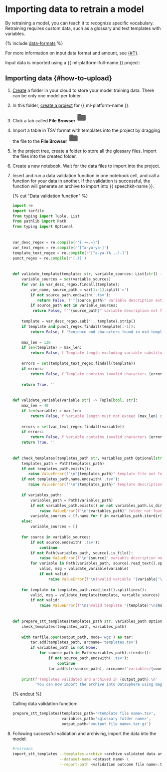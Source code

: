 # Importing data to retrain a model

By retraining a model, you can teach it to recognize specific vocabulary. Retraining requires custom data, such as a glossary and text templates with variables. 

{% include [data-formats](../../_includes/speechkit/training-data-format.md) %}

For more information on input data format and amount, see [{#T}](additional-training.md#data).

Input data is imported using a {{ ml-platform-full-name }} project:

## Importing data {#how-to-upload}

1. [Create](../../resource-manager/operations/folder/create.md) a folder in your cloud to store your model training data. There can be only one model per folder.  
   
1. In this folder, [create a project](../../datasphere-old/operations/projects/create.md) for {{ ml-platform-name }}.
   
1. Click a tab called **File Browser** ![File Browser](../../_assets/datasphere/jupyterlab/folder.svg).

1. Import a table in TSV format with templates into the project by dragging the file to the **File Browser** ![File Browser](../../_assets/datasphere/jupyterlab/folder.svg).

1. In the project tree, create a folder to store all the glossary files. Import the files into the created folder.

1. Create a new notebook. Wait for the data files to import into the project.

1. Insert and run a data validation function in one notebook cell, and call a function for your data in another. If the validation is successful, the function will generate an archive to import into {{ speechkit-name }}.

   {% cut "Data validation function" %}

   ```python
   import re
   import tarfile
   from typing import Tuple, List
   from pathlib import Path
   from typing import Optional
   
   
   var_desc_regex = re.compile(r'{.+=.+}')
   var_text_regex = re.compile(r'[^a-ya-ya-]')
   template_text_regex = re.compile(r'[^a-ya-YA ,.!-]')
   punct_regex = re.compile(r'[.!]')
   
   
   def validate_template(template: str, variable_sources: List[str]) -> Tuple[bool, str]:
       variable_sources = set(variable_sources)
       for var in var_desc_regex.findall(template):
           var_name, source_path = var[1:-1].split('=')
           if not source_path.endswith('.tsv'):
              return False, f'"{source_path}" variable description extension not TSV'
           if source_path not in variable_sources:
            return False, f'"{source_path}" variable description not found'
       
       template = var_desc_regex.sub('', template).strip()    
       if template and punct_regex.findall(template[:-1]):
           return False, f 'Sentence end characters found in mid-template'
       
       max_len = 120
       if len(template) > max_len:
           return False, f'Template length excluding variable substitutions should not exceed {max_len} characters'
   
       errors = set(template_text_regex.findall(template))
       if errors:
           return False, f'Template contains invalid characters {errors}'
   
       return True, ''
   
   
   def validate_variable(variable str) -> Tuple[bool, str]:
       max_len = 40
       if len(variable) > max_len:
           return False, f'Variable length must not exceed {max_len} characters'
   
       errors = set(var_text_regex.findall(variable))
       if errors:
           return False, f'Variable contains invalid characters {errors}'
       return True, ''
   
   
   def check_templates(templates_path str, variables_path Optional[str]):
       templates_path = Path(templates_path)
       if not templates_path.exists():
          raise ValueError(f'\n"{templates_path}" template file not found')
       if not templates_path.name.endswith('.tsv'):
          raise ValueError(f'\n"{templates_path}" template description extension not TSV')
   
       if variables_path:
           variables_path = Path(variables_path)
           if not variables_path.exists() or not variables_path.is_dir():
               raise ValueError(f'\n"{variables_path}" folder not found')
           variable_sources = [f.name for f in variables_path.iterdir()]
       else:
           variable_sources = []
   
       for source in variable_sources:
           if not source.endswith('.tsv'):
               continue
           if not Path(variables_path, source).is_file():
               raise ValueError(f'\n"{source}" variable description not found')
           for variable in Path(variables_path, source).read_text().splitlines():
               valid, msg = validate_variable(variable)
               if not valid:
                   raise ValueError(f'\nInvalid variable "{variable}"\n{msg}')
   
       for template in templates_path.read_text().splitlines():
           valid, msg = validate_template(template, variable_sources)
           if not valid:
               raise ValueError(f'\nInvalid template "{template}"\n{msg}')
   
   
   def prepare_stt_templates(templates_path str, variables_path Optional[str], output_path str = 'templates.tar.gz'):
       check_templates(templates_path, variables_path)
   
       with tarfile.open(output_path, mode='wgz') as tar:
           tar.add(templates_path, arcname='templates.tsv')
           if variables_path is not None:
               for source_path in Path(variables_path).iterdir():
                   if not source_path.endswith('.tsv'):
                       continue
                   tar.add(str(source_path), arcname=f'variables/{source_path.name}')
   
       print(f'Templates validated and archived in {output_path}.\n'
             'You can now import the archive into DataSphere using magic import_stt_templates')
   ```

   {% endcut %}

   Calling data validation function:

   ```python
   prepare_stt_templates(templates_path='<template file name>.tsv', 
                         variables_path='<glossary folder name>', 
                         output_path='<output file name>.tar.gz')
   ```
   
1. Following successful validation and archiving, import the data into the model:

   ```bash
   #!nirvana
   import_stt_templates --templates-archive <archive validated data archive name>.tar.gz \
                        --dataset-name <dataset name> \
                        --report-path <validation outcome file name>.txt
   ```

